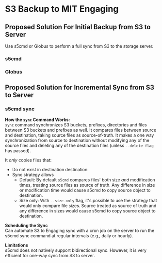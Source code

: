 # S3 Backup to MIT Engaging 

## Proposed Solution For Initial Backup from S3 to Server 
Use s5cmd or Globus to perform a full sync from S3 to the storage server.
### s5cmd 

### Globus 



## Proposed Solution for Incremental Sync from S3 to Server 

### s5cmd sync
**How the `sync` Command Works:** <br>
`sync` command synchronizes S3 buckets, prefixes, directories and files between S3 buckets and prefixes as well. It compares files between source and destination, taking source files as source-of-truth. It makes a one way synchronization from source to destination without modifying any of the source files and deleting any of the destination files (unless `--delete flag` has passed).

It *only* copies files that: 
- Do not exist in destination destination
- Sync strategy allows
    - Default: By default `s5cmd` compares files' both size *and* modification times, treating source files as source of truth. Any difference in size or modification time would cause s5cmd to copy source object to destination.
    - Size only: With `--size-only` flag, it's possible to use the strategy that would only compare file sizes. Source treated as source of truth and any difference in sizes would cause s5cmd to copy source object to destination.


**Scheduling the Sync** <br>
Can automate S3 to Engaging sync with a cron job on the server to run the s5cmd sync command at regular intervals (e.g., daily or hourly).

**Limitations** <br>
s5cmd does not natively support bidirectional sync. However, it is very efficient for one-way sync from S3 to server.